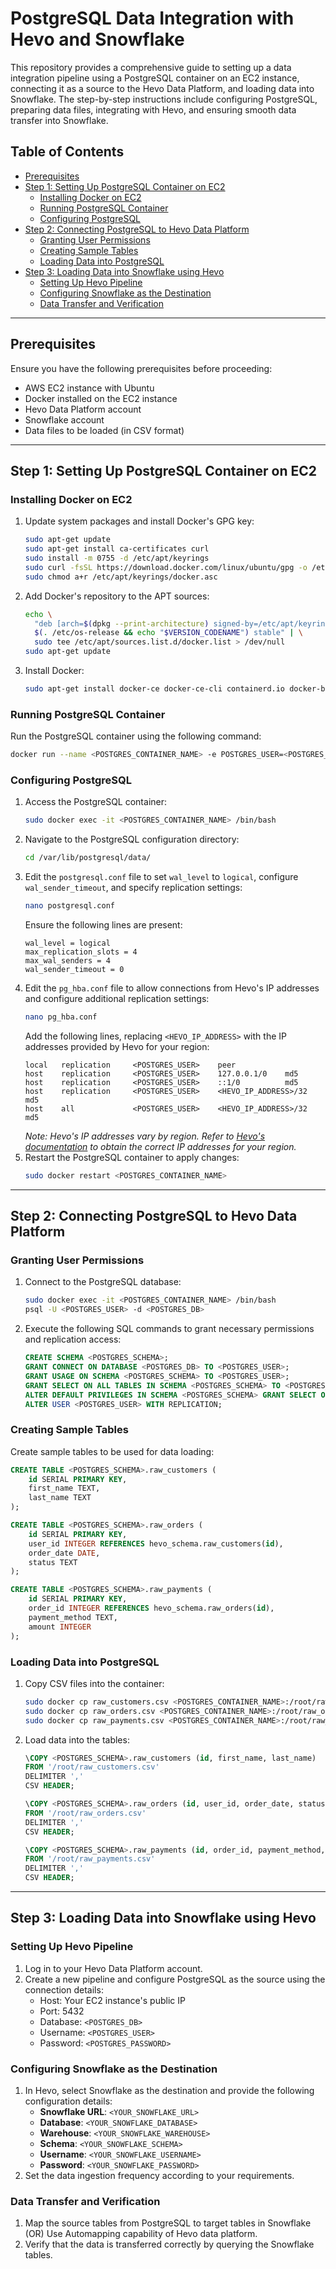 
# PostgreSQL Data Integration with Hevo and Snowflake

This repository provides a comprehensive guide to setting up a data integration pipeline using a PostgreSQL container on an EC2 instance, connecting it as a source to the Hevo Data Platform, and loading data into Snowflake. The step-by-step instructions include configuring PostgreSQL, preparing data files, integrating with Hevo, and ensuring smooth data transfer into Snowflake.

## Table of Contents

- [Prerequisites](#prerequisites)
- [Step 1: Setting Up PostgreSQL Container on EC2](#step-1-setting-up-postgresql-container-on-ec2)
  - [Installing Docker on EC2](#installing-docker-on-ec2)
  - [Running PostgreSQL Container](#running-postgresql-container)
  - [Configuring PostgreSQL](#configuring-postgresql)
- [Step 2: Connecting PostgreSQL to Hevo Data Platform](#step-2-connecting-postgresql-to-hevo-data-platform)
  - [Granting User Permissions](#granting-user-permissions)
  - [Creating Sample Tables](#creating-sample-tables)
  - [Loading Data into PostgreSQL](#loading-data-into-postgresql)
- [Step 3: Loading Data into Snowflake using Hevo](#step-3-loading-data-into-snowflake-using-hevo)
  - [Setting Up Hevo Pipeline](#setting-up-hevo-pipeline)
  - [Configuring Snowflake as the Destination](#configuring-snowflake-as-the-destination)
  - [Data Transfer and Verification](#data-transfer-and-verification)

---

## Prerequisites

Ensure you have the following prerequisites before proceeding:
- AWS EC2 instance with Ubuntu
- Docker installed on the EC2 instance
- Hevo Data Platform account
- Snowflake account
- Data files to be loaded (in CSV format)

---

## Step 1: Setting Up PostgreSQL Container on EC2

### Installing Docker on EC2

1. Update system packages and install Docker's GPG key:
    ```bash
    sudo apt-get update
    sudo apt-get install ca-certificates curl
    sudo install -m 0755 -d /etc/apt/keyrings
    sudo curl -fsSL https://download.docker.com/linux/ubuntu/gpg -o /etc/apt/keyrings/docker.asc
    sudo chmod a+r /etc/apt/keyrings/docker.asc
    ```
2. Add Docker's repository to the APT sources:
    ```bash
    echo \
      "deb [arch=$(dpkg --print-architecture) signed-by=/etc/apt/keyrings/docker.asc] https://download.docker.com/linux/ubuntu \
      $(. /etc/os-release && echo "$VERSION_CODENAME") stable" | \
      sudo tee /etc/apt/sources.list.d/docker.list > /dev/null
    sudo apt-get update
    ```
3. Install Docker:
    ```bash
    sudo apt-get install docker-ce docker-ce-cli containerd.io docker-buildx-plugin docker-compose-plugin
    ```

### Running PostgreSQL Container

Run the PostgreSQL container using the following command:
```bash
docker run --name <POSTGRES_CONTAINER_NAME> -e POSTGRES_USER=<POSTGRES_USER> -e POSTGRES_PASSWORD=<POSTGRES_PASSWORD> -e POSTGRES_DB=<POSTGRES_DB> -p 5432:5432 -d postgres
```

### Configuring PostgreSQL

1. Access the PostgreSQL container:
    ```bash
    sudo docker exec -it <POSTGRES_CONTAINER_NAME> /bin/bash
    ```
2. Navigate to the PostgreSQL configuration directory:
    ```bash
    cd /var/lib/postgresql/data/
    ```
3. Edit the `postgresql.conf` file to set `wal_level` to `logical`, configure `wal_sender_timeout`, and specify replication settings:
    ```bash
    nano postgresql.conf
    ```
    Ensure the following lines are present:
    ```
    wal_level = logical
    max_replication_slots = 4
    max_wal_senders = 4
    wal_sender_timeout = 0
    ```
4. Edit the `pg_hba.conf` file to allow connections from Hevo's IP addresses and configure additional replication settings:
    ```bash
    nano pg_hba.conf
    ```
    Add the following lines, replacing `<HEVO_IP_ADDRESS>` with the IP addresses provided by Hevo for your region:
    ```
    local   replication     <POSTGRES_USER>    peer
    host    replication     <POSTGRES_USER>    127.0.0.1/0    md5
    host    replication     <POSTGRES_USER>    ::1/0          md5
    host    replication     <POSTGRES_USER>    <HEVO_IP_ADDRESS>/32    md5
    host    all             <POSTGRES_USER>    <HEVO_IP_ADDRESS>/32    md5
    ```
    *Note: Hevo's IP addresses vary by region. Refer to [Hevo's documentation](https://docs.hevodata.com/sources/dbfs/databases/postgresql/generic-postgresql/) to obtain the correct IP addresses for your region.*
5. Restart the PostgreSQL container to apply changes:
    ```bash
    sudo docker restart <POSTGRES_CONTAINER_NAME>
    ```

---

## Step 2: Connecting PostgreSQL to Hevo Data Platform

### Granting User Permissions

1. Connect to the PostgreSQL database:
    ```bash
    sudo docker exec -it <POSTGRES_CONTAINER_NAME> /bin/bash
    psql -U <POSTGRES_USER> -d <POSTGRES_DB>
    ```
2. Execute the following SQL commands to grant necessary permissions and replication access:
    ```sql
    CREATE SCHEMA <POSTGRES_SCHEMA>;
    GRANT CONNECT ON DATABASE <POSTGRES_DB> TO <POSTGRES_USER>;
    GRANT USAGE ON SCHEMA <POSTGRES_SCHEMA> TO <POSTGRES_USER>;
    GRANT SELECT ON ALL TABLES IN SCHEMA <POSTGRES_SCHEMA> TO <POSTGRES_USER>;
    ALTER DEFAULT PRIVILEGES IN SCHEMA <POSTGRES_SCHEMA> GRANT SELECT ON TABLES TO <POSTGRES_USER>;
    ALTER USER <POSTGRES_USER> WITH REPLICATION;
    ```

### Creating Sample Tables

Create sample tables to be used for data loading:
```sql
CREATE TABLE <POSTGRES_SCHEMA>.raw_customers (
    id SERIAL PRIMARY KEY,
    first_name TEXT,
    last_name TEXT
);

CREATE TABLE <POSTGRES_SCHEMA>.raw_orders (
    id SERIAL PRIMARY KEY,
    user_id INTEGER REFERENCES hevo_schema.raw_customers(id),
    order_date DATE,
    status TEXT
);

CREATE TABLE <POSTGRES_SCHEMA>.raw_payments (
    id SERIAL PRIMARY KEY,
    order_id INTEGER REFERENCES hevo_schema.raw_orders(id),
    payment_method TEXT,
    amount INTEGER
);
```

### Loading Data into PostgreSQL

1. Copy CSV files into the container:
    ```bash
    sudo docker cp raw_customers.csv <POSTGRES_CONTAINER_NAME>:/root/raw_customers.csv
    sudo docker cp raw_orders.csv <POSTGRES_CONTAINER_NAME>:/root/raw_orders.csv
    sudo docker cp raw_payments.csv <POSTGRES_CONTAINER_NAME>:/root/raw_payments.csv
    ```
2. Load data into the tables:
    ```sql
    \COPY <POSTGRES_SCHEMA>.raw_customers (id, first_name, last_name)
    FROM '/root/raw_customers.csv'
    DELIMITER ','
    CSV HEADER;

    \COPY <POSTGRES_SCHEMA>.raw_orders (id, user_id, order_date, status)
    FROM '/root/raw_orders.csv'
    DELIMITER ','
    CSV HEADER;

    \COPY <POSTGRES_SCHEMA>.raw_payments (id, order_id, payment_method, amount)
    FROM '/root/raw_payments.csv'
    DELIMITER ','
    CSV HEADER;
    ```

---

## Step 3: Loading Data into Snowflake using Hevo

### Setting Up Hevo Pipeline

1. Log in to your Hevo Data Platform account.
2. Create a new pipeline and configure PostgreSQL as the source using the connection details:
   - Host: Your EC2 instance's public IP
   - Port: 5432
   - Database: `<POSTGRES_DB>`
   - Username: `<POSTGRES_USER>`
   - Password: `<POSTGRES_PASSWORD>`

### Configuring Snowflake as the Destination

1. In Hevo, select Snowflake as the destination and provide the following configuration details:
   - **Snowflake URL**: `<YOUR_SNOWFLAKE_URL>`
   - **Database**: `<YOUR_SNOWFLAKE_DATABASE>`
   - **Warehouse**: `<YOUR_SNOWFLAKE_WAREHOUSE>`
   - **Schema**: `<YOUR_SNOWFLAKE_SCHEMA>`
   - **Username**: `<YOUR_SNOWFLAKE_USERNAME>`
   - **Password**: `<YOUR_SNOWFLAKE_PASSWORD>`
2. Set the data ingestion frequency according to your requirements.

### Data Transfer and Verification

1. Map the source tables from PostgreSQL to target tables in Snowflake (OR) Use Automapping capability of Hevo data platform.
2. Verify that the data is transferred correctly by querying the Snowflake tables.

